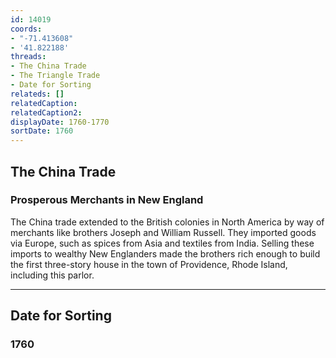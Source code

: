 ```yaml
---
id: 14019
coords:
- "-71.413608"
- '41.822188'
threads:
- The China Trade
- The Triangle Trade
- Date for Sorting
relateds: []
relatedCaption: 
relatedCaption2: 
displayDate: 1760-1770
sortDate: 1760
---
```


## The China Trade

### Prosperous Merchants in New England

The China trade extended to the British colonies in North America by way of merchants like brothers Joseph and William Russell. They imported goods via Europe, such as spices from Asia and textiles from India. Selling these imports to wealthy New Englanders made the brothers rich enough to build the first three-story house in the town of Providence, Rhode Island, including this parlor.

* * *

## Date for Sorting

### 1760
